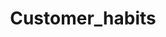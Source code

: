 ---  
schema: Customer_habits  
title: Customer_habits  
organization: Sample Department  
notes: Used in 3 lineage(s)  
resources:  
  - name: Customer_habits 
    url: abfs://system/Customer_habits 
    format : parquet  
license: None  
category:
  - Education  
maintainer: User  
maintainer_email: UserMail  
---
